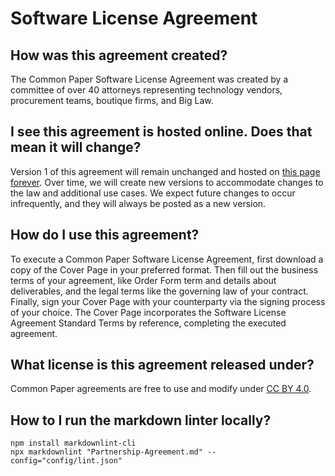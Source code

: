 # Software License Agreement

## How was this agreement created?

The Common Paper Software License Agreement was created by a committee of over 40 attorneys representing technology vendors, procurement teams, boutique firms, and Big Law.

## I see this agreement is hosted online. Does that mean it will change?

Version 1 of this agreement will remain unchanged and hosted on [this page forever](https://commonpaper.com/standards/software-license-agreement/0.1). Over time, we will create new versions to accommodate changes to the law and additional use cases. We expect future changes to occur infrequently, and they will always be posted as a new version.

## How do I use this agreement?

To execute a Common Paper Software License Agreement, first download a copy of the Cover Page in your preferred format. Then fill out the business terms of your agreement, like Order Form term and details about deliverables, and the legal terms like the governing law of your contract. Finally, sign your Cover Page with your counterparty via the signing process of your choice. The Cover Page incorporates the Software License Agreement Standard Terms by reference, completing the executed agreement.

## What license is this agreement released under?

Common Paper agreements are free to use and modify under [CC BY 4.0](https://creativecommons.org/licenses/by/4.0/).

## How to I run the markdown linter locally?

```console
npm install markdownlint-cli
npx markdownlint "Partnership-Agreement.md" --config="config/lint.json"
```
